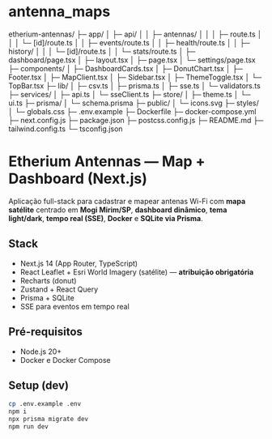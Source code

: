 # antenna_maps

etherium-antennas/
├─ app/
│  ├─ api/
│  │  ├─ antennas/
│  │  │  ├─ route.ts
│  │  │  └─ [id]/route.ts
│  │  ├─ events/route.ts
│  │  ├─ health/route.ts
│  │  ├─ history/
│  │  │  └─ [id]/route.ts
│  │  └─ stats/route.ts
│  ├─ dashboard/page.tsx
│  ├─ layout.tsx
│  ├─ page.tsx
│  └─ settings/page.tsx
├─ components/
│  ├─ DashboardCards.tsx
│  ├─ DonutChart.tsx
│  ├─ Footer.tsx
│  ├─ MapClient.tsx
│  ├─ Sidebar.tsx
│  ├─ ThemeToggle.tsx
│  └─ TopBar.tsx
├─ lib/
│  ├─ csv.ts
│  ├─ prisma.ts
│  ├─ sse.ts
│  └─ validators.ts
├─ services/
│  ├─ api.ts
│  └─ sseClient.ts
├─ store/
│  ├─ theme.ts
│  └─ ui.ts
├─ prisma/
│  └─ schema.prisma
├─ public/
│  └─ icons.svg
├─ styles/
│  └─ globals.css
├─ .env.example
├─ Dockerfile
├─ docker-compose.yml
├─ next.config.js
├─ package.json
├─ postcss.config.js
├─ README.md
├─ tailwind.config.ts
└─ tsconfig.json


# Etherium Antennas — Map + Dashboard (Next.js)

Aplicação full-stack para cadastrar e mapear antenas Wi-Fi com **mapa satélite** centrado em **Mogi Mirim/SP**, **dashboard dinâmico**, **tema light/dark**, **tempo real (SSE)**, **Docker** e **SQLite via Prisma**.

## Stack
- Next.js 14 (App Router, TypeScript)
- React Leaflet + Esri World Imagery (satélite) — **atribuição obrigatória**
- Recharts (donut)
- Zustand + React Query
- Prisma + SQLite
- SSE para eventos em tempo real

## Pré-requisitos
- Node.js 20+
- Docker e Docker Compose

## Setup (dev)
```bash
cp .env.example .env
npm i
npx prisma migrate dev
npm run dev
